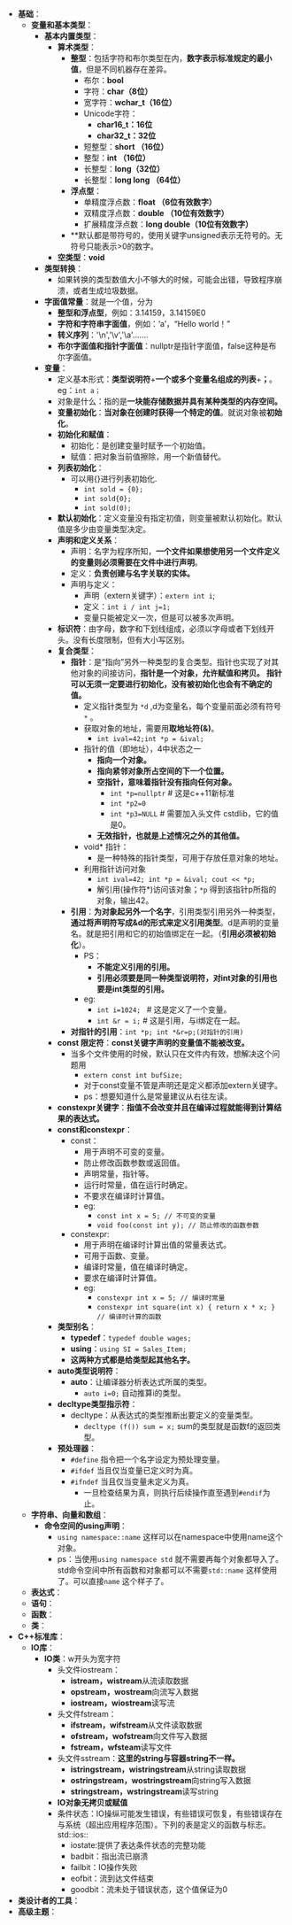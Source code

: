 - **基础**：
	- **变量和基本类型**：
		- **基本内置类型**：
			- **算术类型**：
				- **整型**：包括字符和布尔类型在内，**数字表示标准规定的最小值**，但是不同机器存在差异。
					- 布尔：**bool**
					- 字符：**char（8位）**
					- 宽字符：**wchar_t（16位）**
					- Unicode字符：
						- **char16_t：16位**
						- **char32_t：32位**
					- 短整型：**short （16位）**
					- 整型：**int （16位）**
					- 长整型：**long（32位）**
					- 长整型：**long long （64位）**
				- **浮点型**：
					- 单精度浮点数：**float （6位有效数字）**
					- 双精度浮点数：**double （10位有效数字）**
					- 扩展精度浮点数：**long double（10位有效数字）**
				- **默认都是带符号的，使用关键字unsigned表示无符号的。无符号只能表示>0的数字。
			- **空类型**：**void**
		- **类型转换**：
			- 如果转换的类型数值大小不够大的时候，可能会出错，导致程序崩溃，或者生成垃圾数据。
		- **字面值常量**：就是一个值，分为
			- **整型和浮点型**，例如：3.14159，3.14159E0
			- **字符和字符串字面值**，例如：‘a’，“Hello world！”
			- **转义序列**：'\n','\v','\a'.......
			- **布尔字面值和指针字面值**：nullptr是指针字面值，false这种是布尔字面值。
		- **变量**：
			- 定义基本形式：**类型说明符**+**一个或多个变量名组成的列表**+**；**。eg：`int a；`
			- 对象是什么：指的是**一块能存储数据并具有某种类型的内存空间。**
			- **变量初始化**：**当对象在创建时获得一个特定的值**。就说对象被**初始化**。
			- **初始化和赋值**：
				- 初始化：是创建变量时赋予一个初始值。
				- 赋值：把对象当前值擦除，用一个新值替代。
			- **列表初始化**：
				- 可以用{}进行列表初始化.
					- `int sold = {0};`
					- `int sold{0};`
					- `int sold(0);`
			- **默认初始化**：定义变量没有指定初值，则变量被默认初始化。默认值是多少由变量类型决定。
			- **声明和定义关系**：
				- 声明：名字为程序所知，**一个文件如果想使用另一个文件定义的变量则必须需要在文件中进行声明**。
				- 定义：**负责创建与名字关联的实体。**
				- 声明与定义：
					- 声明（extern关键字）：`extern int i`;
					- 定义：`int i / int j=1;`
					- 变量只能被定义一次，但是可以被多次声明。
			- **标识符**：由字母，数字和下划线组成，必须以字母或者下划线开头。没有长度限制，但有大小写区别。
			- **复合类型**：
				- **指针**：是“指向”另外一种类型的复合类型。指针也实现了对其他对象的间接访问，**指针是一个对象，允许赋值和拷贝。** **指针可以无须一定要进行初始化，没有被初始化也会有不确定的值。**
					- 定义指针类型为 `*d` ,d为变量名，每个变量前面必须有符号 `*` 。
					- 获取对象的地址，需要用**取地址符(&)**。
						- `int ival=42;int *p = &ival;`
					- 指针的值（即地址），4中状态之一
						- **指向一个对象。**
						- **指向紧邻对象所占空间的下一个位置。**
						- **空指针，意味着指针没有指向任何对象。**
							- `int *p=nullptr` # 这是c++11新标准
							- `int *p2=0`
							- `int *p3=NULL` # 需要加入头文件 cstdlib，它的值是0。
						- **无效指针，也就是上述情况之外的其他值。**
					- void* 指针：
						- 是一种特殊的指针类型，可用于存放任意对象的地址。
					- 利用指针访问对象
						- `int ival=42; int *p = &ival; cout << *p;`
						- 解引用(操作符*)访问该对象；`*p` 得到该指针p所指的对象，输出42。
				- **引用**：**为对象起另外一个名字**，引用类型引用另外一种类型，**通过将声明符写成&d的形式来定义引用类型**。d是声明的变量名。就是把引用和它的初始值绑定在一起。（**引用必须被初始化**）。
					- PS：
						- **不能定义引用的引用。**
						- **引用必须要是同一种类型说明符，对int对象的引用也要是int类型的引用。**
					- eg:
						- `int i=1024; ` # 这是定义了一个变量。
						- `int &r = i;` # 这是引用，与i绑定在一起。
				- **对指针的引用**：`int *p; int *&r=p;(对指针的引用)`
			- **const 限定符**：**const关键字声明的变量值不能被改变。**
				- 当多个文件使用的时候，默认只在文件内有效，想解决这个问题用
					- `extern const int bufSize;`
					- 对于const变量不管是声明还是定义都添加extern关键字。
					- ps：想要知道什么是常量建议从右往左读。
			- **constexpr关键字**：**指值不会改变并且在编译过程就能得到计算结果的表达式。**
			- **const和constexpr**：
				- const：
					- 用于声明不可变的变量。
					- 防止修改函数参数或返回值。
					- 声明常量，指针等。
					- 运行时常量，值在运行时确定。
					- 不要求在编译时计算值。
					- eg:
						- `const int x = 5; // 不可变的变量`
						- `void foo(const int y); // 防止修改的函数参数`
				- constexpr:
					- 用于声明在编译时计算出值的常量表达式。
					- 可用于函数、变量。
					- 编译时常量，值在编译时确定。
					- 要求在编译时计算值。
					- eg:
						- `constexpr int x = 5; // 编译时常量`
						- `constexpr int square(int x) { return x * x; } // 编译时计算的函数`
			- **类型别名**：
				- **typedef**：`typedef double wages;`
				- **using**：`using SI = Sales_Item;`
				- **这两种方式都是给类型起其他名字。**
			- **auto类型说明符**：
				- **auto**：让编译器分析表达式所属的类型。
					- `auto i=0;` 自动推算i的类型。
			- **decltype类型指示符**：
				- decltype：从表达式的类型推断出要定义的变量类型。
					- `decltype (f()) sum = x;` sum的类型就是函数f的返回类型。
			- **预处理器**：
				- `#define` 指令把一个名字设定为预处理变量。
				- `#ifdef` 当且仅当变量已定义时为真。
				- `#ifndef` 当且仅当变量未定义为真。
					- 一旦检查结果为真，则执行后续操作直至遇到`#endif`为止。
	- **字符串、向量和数组**：
		- **命令空间的using声明**：
			- `using namespace::name` 这样可以在namespace中使用name这个对象。
			- ps：当使用`using namespace std` 就不需要再每个对象都导入了。std命令空间中所有函数和对象都可以不需要`std::name` 这样使用了。可以直接`name` 这个样子了。
	- **表达式**：
	- **语句**：
	- **函数**：
	- **类**：
- **C++标准库**：
	- **IO库**：
		- **IO类**：w开头为宽字符
			- 头文件iostream：
				- **istream，wistream**从流读取数据
				- **opstream，wostream**向流写入数据
				- **iostream，wiostream**读写流
			- 头文件fstream：
				- **ifstream，wifstream**从文件读取数据
				- **ofstream，wofstream**向文件写入数据
				- **fstream，wfsteam**读写文件
			- 头文件sstream：**这里的string与容器string不一样。**
				- **istringstream，wistringstream**从string读取数据
				- **ostringstream，wostringstream**向string写入数据
				- **stringstream，wstringstream**读写string
			- **IO对象无拷贝或赋值**
			- 条件状态：IO操纵可能发生错误，有些错误可恢复，有些错误存在与系统（超出应用程序范围）。下列的表是定义的函数与标志。std::ios::
				- iostate:提供了表达条件状态的完整功能
				- badbit：指出流已崩溃
				- failbit：IO操作失败
				- eofbit：流到达文件结束
				- goodbit：流未处于错误状态，这个值保证为0
- **类设计者的工具**：
- **高级主题**：